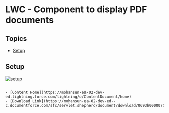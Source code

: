 # LWC - Component to display PDF documents

## Topics
- [Setup](#setup)


<a name='setup'></a>
## Setup
![setup](img/pdfviewer-1.gif)

```

- [Content Home](https://mohansun-ea-02-dev-ed.lightning.force.com/lightning/o/ContentDocument/home)
- [Download Link](https://mohansun-ea-02-dev-ed--c.documentforce.com/sfc/servlet.shepherd/document/download/0693h000007CVEMAA4)
